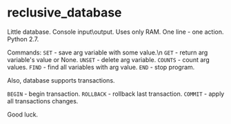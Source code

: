 # reclusive_database

Little database. 
Console input\output.
Uses only RAM.
One line - one action.
Python 2.7.

Commands:
```SET``` - save arg variable with some value.\n
```GET``` - return arg variable's value or None.
```UNSET``` - delete arg variable.
```COUNTS``` - count arg values.
```FIND``` - find all variables with arg value.
```END``` - stop program.

Also, database supports transactions.

```BEGIN``` - begin transaction.
```ROLLBACK``` - rollback last transaction.
```COMMIT``` - apply all transactions changes.

Good luck.
